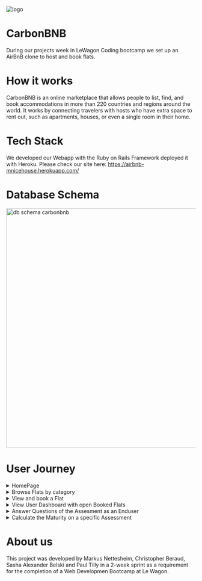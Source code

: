 
![logo](https://user-images.githubusercontent.com/63351461/224762440-ca9a80f7-70ea-47ac-9c10-f4069449e156.png)


# CarbonBNB
During our projects week in LeWagon Coding bootcamp we set up an AirBnB clone to host and book flats.

# How it works
CarbonBNB is an online marketplace that allows people to list, find, and book accommodations in more than 220 countries and regions around the world. It works by connecting travelers with hosts who have extra space to rent out, such as apartments, houses, or even a single room in their home.

# Tech Stack
We developed our Webapp with the Ruby on Rails Framework deployed it with Heroku.
Please check our site here: https://airbnb-mnicehouse.herokuapp.com/

# Database Schema
<img width="637" alt="db schema carbonbnb" src="https://user-images.githubusercontent.com/63351461/224763458-08e2a251-1865-463a-a9fe-975284095852.png">


# User Journey
<details>
  <summary>HomePage</summary>
<img width="1271" alt="Screenshot 2023-03-13 170611" src="https://user-images.githubusercontent.com/63351461/224763674-6b4805f1-2e1c-42cf-85fc-902fbba8bb65.png">
</details>

<details>
  <summary>Browse Flats by category</summary>
 <img width="1273" alt="browse flats" src="https://user-images.githubusercontent.com/63351461/224764305-901671b1-9239-423f-94b9-8175c79865c9.png">
</details>


<details>
  <summary>View and book a Flat</summary>
<img width="1273" alt="faltsite" src="https://user-images.githubusercontent.com/63351461/224764061-0ef9bcb3-cb53-4668-90dd-aa79eb02034a.png">
</details>


<details>
  <summary>View User Dashboard with open Booked Flats</summary>
  <img width="1262" alt="bokked falts" src="https://user-images.githubusercontent.com/63351461/224764435-8f67ae3e-3f7e-4951-afab-f868af9b503d.png">
</details>

<details>
  <summary>Answer Questions of the Assesment as an Enduser </summary>
<img width="1273" alt="faltsite" src="https://user-images.githubusercontent.com/63351461/224763885-a3d763b8-ddc9-4169-aacb-182dda9601ee.png">
</details>


<details>
  <summary>Calculate the Maturity on a specific Assessment </summary>
<img width="1280" alt="finishs" src="https://user-images.githubusercontent.com/63351461/222470245-fba458bc-3ae9-4535-8dc7-4fe1f498268c.png">

</details>

# About us
This project was developed by Markus Nettesheim, Christopher Beraud, Sasha Alexander Belski and Paul Tilly in a 2-week sprint as a requirement for the completion of a Web Developmen Bootcamp at Le Wagon.
